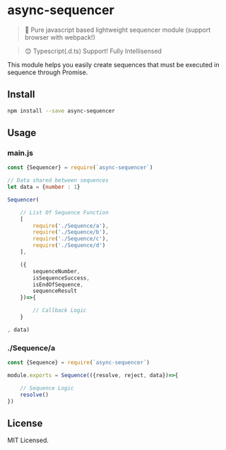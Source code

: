 # async-sequencer

> 🌳 Pure javascript based lightweight sequencer module (support browser with webpack!)

> 😊 Typescript(.d.ts) Support! Fully Intellisensed

This module helps you easily create sequences that must be executed in sequence through Promise.

## Install

```bash
npm install --save async-sequencer
```

## Usage

### main.js

```js
const {Sequencer} = require(`async-sequencer`)

// Data shared between sequences
let data = {number : 1}

Sequencer(

    // List Of Sequence Function
    [
        require('./Sequence/a'),
        require('./Sequence/b'),
        require('./Sequence/c'),
        require('./Sequence/d')
    ],

    ({
        sequenceNumber,
        isSequenceSuccess,
        isEndOfSequence,
        sequenceResult
    })=>{

        // Callback Logic
    }

, data)
```

### ./Sequence/a

```jsx
const {Sequence} = require(`async-sequencer`)

module.exports = Sequence(({resolve, reject, data})=>{

    // Sequence Logic
    resolve()
})
```



## License

MIT Licensed.